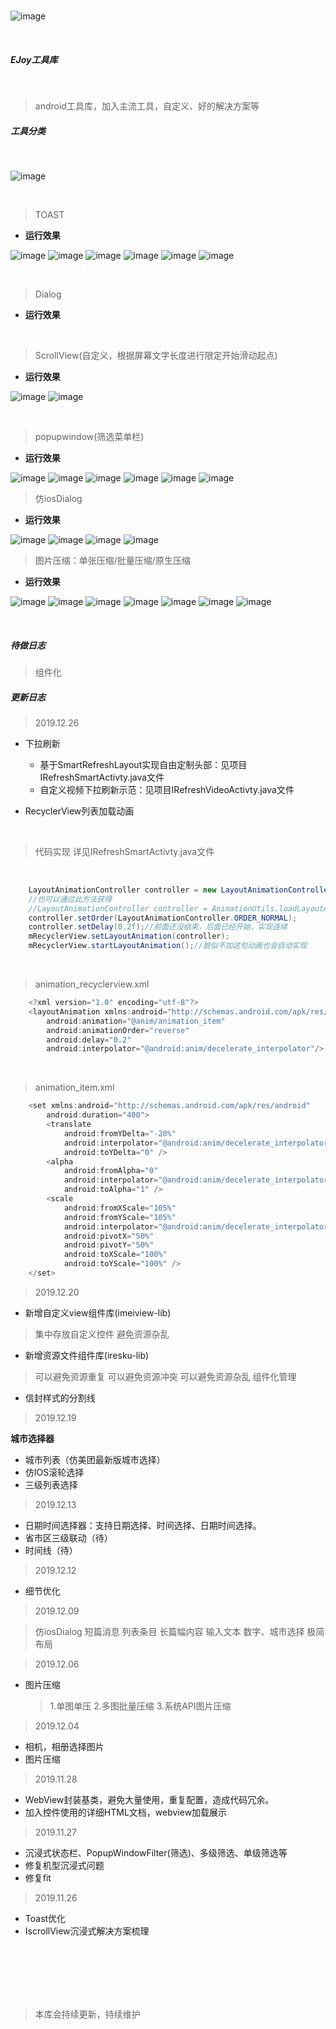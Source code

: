 
<br/>

![image](Screenshot/ico_app_theme.png)

<br/>

##### EJoy工具库

<br/>

> android工具库，加入主流工具，自定义、好的解决方案等
>

##### 工具分类

<br/>

![image](Screenshot/index_home.png)

<br/>

> TOAST
>

* **运行效果**

![image](Screenshot/toast/toast_a.png)
![image](Screenshot/toast/toast_b.png)
![image](Screenshot/toast/toast_c.png)
![image](Screenshot/toast/toast_d.png)
![image](Screenshot/toast/toast_e.png)
![image](Screenshot/toast/toast_f.png)

<br/>

> Dialog
>

* **运行效果**



<br/>

> ScrollView(自定义，根据屏幕文字长度进行限定开始滑动起点)
>

* **运行效果**

![image](Screenshot/scroll/scroll_a.png)
![image](Screenshot/scroll/scroll_b.png)

<br/>

> popupwindow(筛选菜单栏)
>

* **运行效果**

![image](Screenshot/popwindow/popwindow_a.png)
![image](Screenshot/popwindow/popwindow_b.png)
![image](Screenshot/popwindow/popwindow_c.png)
![image](Screenshot/popwindow/popwindow_d.png)
![image](Screenshot/popwindow/popwindow_e.png)
![image](Screenshot/popwindow/popwindow_f.png)



> 仿iosDialog
>

* **运行效果**

![image](Screenshot/iosdialog/img_iosdialog_a.jpg)
![image](Screenshot/iosdialog/img_iosdialog_b.jpg)
![image](Screenshot/iosdialog/img_iosdialog_c.jpg)
![image](Screenshot/iosdialog/img_iosdialog_d.jpg)


> 图片压缩：单张压缩/批量压缩/原生压缩
>

* **运行效果**

![image](Screenshot/iosdialog/img_iosdialog_e.jpg)
![image](Screenshot/compress/img_single_comress.jpg)
![image](Screenshot/compress/img_compress_before.jpg)
![image](Screenshot/compress/img_compress_ing.jpg)
![image](Screenshot/compress/img_compress_after.jpg)
![image](Screenshot/compress/img_system_a.jpg)
![image](Screenshot/compress/img_single_a.jpg)

<br/>


##### 待做日志

> 组件化

##### 更新日志

> 2019.12.26

* 下拉刷新

    + 基于SmartRefreshLayout实现自由定制头部：见项目IRefreshSmartActivty.java文件
    + 自定义视频下拉刷新示范：见项目IRefreshVideoActivty.java文件

* RecyclerView列表加载动画

<br/>

> 代码实现 详见IRefreshSmartActivty.java文件

<br/>

```java
    LayoutAnimationController controller = new LayoutAnimationController(AnimationUtils.loadAnimation(this, R.anim.animation_item));
    //也可以通过此方法获得
    //LayoutAnimationController controller = AnimationUtils.loadLayoutAnimation(this, R.anim.animation_recyclerview);
    controller.setOrder(LayoutAnimationController.ORDER_NORMAL);
    controller.setDelay(0.2f);//前面还没结束，后面已经开始，实现连续
    mRecyclerView.setLayoutAnimation(controller);
    mRecyclerView.startLayoutAnimation();//貌似不加这句动画也会自动实现
```

<br/>

> animation_recyclerview.xml

```java
    <?xml version="1.0" encoding="utf-8"?>
    <layoutAnimation xmlns:android="http://schemas.android.com/apk/res/android"
        android:animation="@anim/animation_item"
        android:animationOrder="reverse"
        android:delay="0.2"
        android:interpolator="@android:anim/decelerate_interpolator"/>
```

<br/>

> animation_item.xml

```java
    <set xmlns:android="http://schemas.android.com/apk/res/android"
        android:duration="400">
        <translate
            android:fromYDelta="-20%"
            android:interpolator="@android:anim/decelerate_interpolator"
            android:toYDelta="0" />
        <alpha
            android:fromAlpha="0"
            android:interpolator="@android:anim/decelerate_interpolator"
            android:toAlpha="1" />
        <scale
            android:fromXScale="105%"
            android:fromYScale="105%"
            android:interpolator="@android:anim/decelerate_interpolator"
            android:pivotX="50%"
            android:pivotY="50%"
            android:toXScale="100%"
            android:toYScale="100%" />
    </set>

```





> 2019.12.20

* 新增自定义view组件库(imeiview-lib)

 > 集中存放自定义控件
 > 避免资源杂乱

* 新增资源文件组件库(iresku-lib)

 > 可以避免资源重复
 > 可以避免资源冲突
 > 可以避免资源杂乱
 > 组件化管理

* 信封样式的分割线


> 2019.12.19

**城市选择器**

* 城市列表（仿美团最新版城市选择）
* 仿IOS滚轮选择
* 三级列表选择


> 2019.12.13

* 日期时间选择器：支持日期选择、时间选择、日期时间选择。
* 省市区三级联动（待）
* 时间线（待）


> 2019.12.12

* 细节优化

> 2019.12.09

   > 仿iosDialog
   > 短篇消息
   > 列表条目
   > 长篇幅内容
   > 输入文本
   > 数字、城市选择
   > 极简布局

> 2019.12.06

* 图片压缩
   > 1.单图单压
   > 2.多图批量压缩
   > 3.系统API图片压缩


> 2019.12.04

* 相机，相册选择图片
* 图片压缩


> 2019.11.28

* WebView封装基类，避免大量使用，重复配置，造成代码冗余。
* 加入控件使用的详细HTML文档，webview加载展示


> 2019.11.27

* 沉浸式状态栏、PopupWindowFilter(筛选)、多级筛选、单级筛选等
* 修复机型沉浸式问题
* 修复fit

> 2019.11.26

* Toast优化
* IscrollView沉浸式解决方案梳理
















<br/><br/><br/><br/><br/>

> 本库会持续更新，持续维护